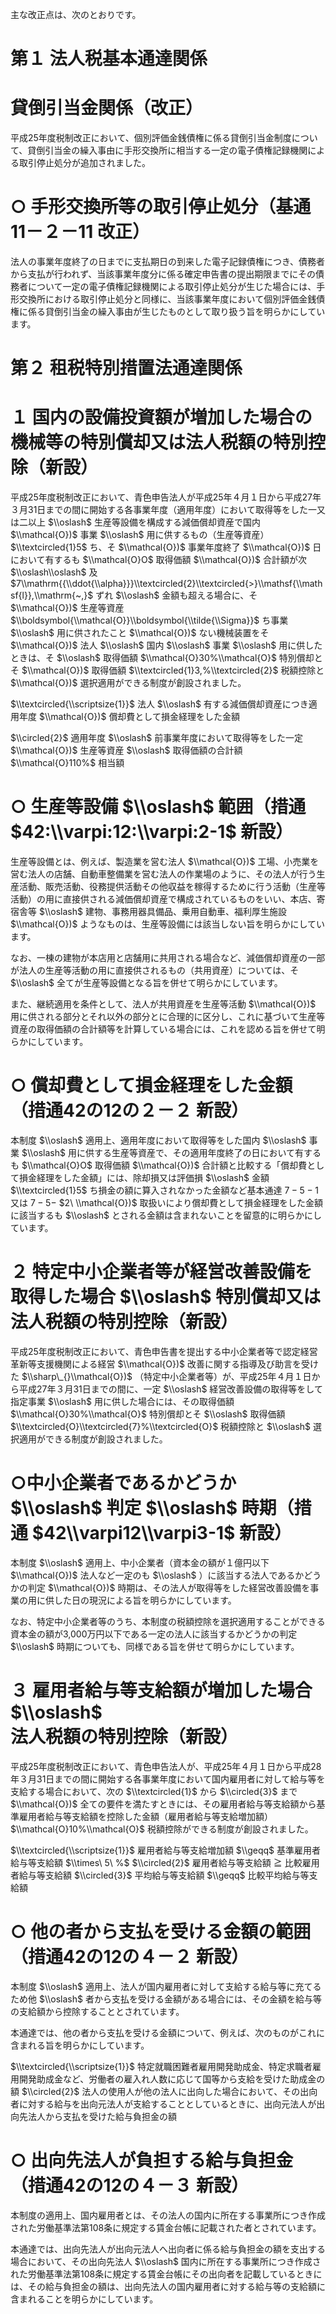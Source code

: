 主な改正点は、次のとおりです。

# 第１ 法人税基本通達関係

# 貸倒引当金関係（改正）

平成25年度税制改正において、個別評価金銭債権に係る貸倒引当金制度について、貸倒引当金の繰入事由に手形交換所に相当する一定の電子債権記録機関による取引停止処分が追加されました。

# ○ 手形交換所等の取引停止処分（基通11－２－11 改正）

法人の事業年度終了の日までに支払期日の到来した電子記録債権につき、債務者から支払が行われず、当該事業年度分に係る確定申告書の提出期限までにその債務者について一定の電子債権記録機関による取引停止処分が生じた場合には、手形交換所における取引停止処分と同様に、当該事業年度において個別評価金銭債権に係る貸倒引当金の繰入事由が生じたものとして取り扱う旨を明らかにしています。

# 第２ 租税特別措置法通達関係

# １ 国内の設備投資額が増加した場合の機械等の特別償却又は法人税額の特別控除（新設）

平成25年度税制改正において、青色申告法人が平成25年４月１日から平成27年３月31日までの間に開始する各事業年度（適用年度）において取得等をした一又は二以上 $\\oslash$ 生産等設備を構成する減価償却資産で国内 $\\mathcal{O})$ 事業 $\\oslash$ 用に供するもの（生産等資産） $\\textcircled{1}5$ ち、そ $\\mathcal{O})$ 事業年度終了 $\\mathcal{O})$ 日において有するも $\\mathcal{O}O$ 取得価額 $\\mathcal{O})$ 合計額が次 $\\oslash\\oslash$ 及 $7\\mathrm{{\\ddot{\\alpha}}}\\textcircled{2}\\textcircled{>}\\mathsf{\\mathsf{l}},\\mathrm{~,}$ ずれ $\\oslash$ 金額も超える場合に、そ $\\mathcal{O})$ 生産等資産 $\\boldsymbol{\\mathcal{O}}\\boldsymbol{\\tilde{\\Sigma}}$ ち事業 $\\oslash$ 用に供されたこと $\\mathcal{O})$ ない機械装置をそ $\\mathcal{O})$ 法人 $\\oslash$ 国内 $\\oslash$ 事業 $\\oslash$ 用に供したときは、そ $\\oslash$ 取得価額 $\\mathcal{O}30%\\mathcal{O}$ 特別償却とそ $\\mathcal{O})$ 取得価額 $\\textcircled{1}3,%\\textcircled{2}$ 税額控除と $\\mathcal{O})$ 選択適用ができる制度が創設されました。

$\\textcircled{\\scriptsize{1}}$ 法人 $\\oslash$ 有する減価償却資産につき適用年度 $\\mathcal{O})$ 償却費として損金経理をした金額

$\\circled{2}$ 適用年度 $\\oslash$ 前事業年度において取得等をした一定 $\\mathcal{O})$ 生産等資産 $\\oslash$ 取得価額の合計額 $\\mathcal{O}110%$ 相当額

# ○ 生産等設備 $\\oslash$ 範囲（措通 $42:\\varpi:12:\\varpi:2-1$ 新設）

生産等設備とは、例えば、製造業を営む法人 $\\mathcal{O})$ 工場、小売業を営む法人の店舗、自動車整備業を営む法人の作業場のように、その法人が行う生産活動、販売活動、役務提供活動その他収益を稼得するために行う活動（生産等活動）の用に直接供される減価償却資産で構成されているものをいい、本店、寄宿舎等 $\\oslash$ 建物、事務用器具備品、乗用自動車、福利厚生施設 $\\mathcal{O})$ ようなものは、生産等設備には該当しない旨を明らかにしています。

なお、一棟の建物が本店用と店舗用に共用される場合など、減価償却資産の一部が法人の生産等活動の用に直接供されるもの（共用資産）については、そ $\\oslash$ 全てが生産等設備となる旨を併せて明らかにしています。

また、継続適用を条件として、法人が共用資産を生産等活動 $\\mathcal{O})$ 用に供される部分とそれ以外の部分とに合理的に区分し、これに基づいて生産等資産の取得価額の合計額等を計算している場合には、これを認める旨を併せて明らかにしています。

# ○ 償却費として損金経理をした金額（措通42の12の２－２ 新設）

本制度 $\\oslash$ 適用上、適用年度において取得等をした国内 $\\oslash$ 事業 $\\oslash$ 用に供する生産等資産で、その適用年度終了の日において有するも $\\mathcal{O}O$ 取得価額 $\\mathcal{O})$ 合計額と比較する「償却費として損金経理をした金額」には、除却損又は評価損 $\\oslash$ 金額 $\\textcircled{1}5$ ち損金の額に算入されなかった金額など基本通達 $7-5-1$ 又は $7-5-$ $2\ \\mathcal{O})$ 取扱いにより償却費として損金経理をした金額に該当するも $\\oslash$ とされる金額は含まれないことを留意的に明らかにしています。

# ２ 特定中小企業者等が経営改善設備を取得した場合 $\\oslash$ 特別償却又は法人税額の特別控除（新設）

平成25年度税制改正において、青色申告書を提出する中小企業者等で認定経営革新等支援機関による経営 $\\mathcal{O})$ 改善に関する指導及び助言を受けた $\\sharp\_{}\\mathcal{O})$ （特定中小企業者等）が、平成25年４月１日から平成27年３月31日までの間に、一定 $\\oslash$ 経営改善設備の取得等をして指定事業 $\\oslash$ 用に供した場合には、その取得価額 $\\mathcal{O}30%\\mathcal{O}$ 特別償却とそ $\\oslash$ 取得価額 $\\textcircled{O}\\textcircled{7}%\\textcircled{O}$ 税額控除と $\\oslash$ 選択適用ができる制度が創設されました。

# ○中小企業者であるかどうか $\\oslash$ 判定 $\\oslash$ 時期（措通 $42\\varpi12\\varpi3-1$ 新設）

本制度 $\\oslash$ 適用上、中小企業者（資本金の額が１億円以下 $\\mathcal{O})$ 法人など一定のも $\\oslash$ ）に該当する法人であるかどうかの判定 $\\mathcal{O})$ 時期は、その法人が取得等をした経営改善設備を事業の用に供した日の現況による旨を明らかにしています。

なお、特定中小企業者等のうち、本制度の税額控除を選択適用することができる資本金の額が3,000万円以下である一定の法人に該当するかどうかの判定 $\\oslash$ 時期についても、同様である旨を併せて明らかにしています。

# ３ 雇用者給与等支給額が増加した場合 $\\oslash$ 法人税額の特別控除（新設）

平成25年度税制改正において、青色申告法人が、平成25年４月１日から平成28年３月31日までの間に開始する各事業年度において国内雇用者に対して給与等を支給する場合において、次の $\\textcircled{1}$ から $\\circled{3}$ まで $\\mathcal{O})$ 全ての要件を満たすときには、その雇用者給与等支給額から基準雇用者給与等支給額を控除した金額（雇用者給与等支給増加額） $\\mathcal{O}10%\\mathcal{O}$ 税額控除ができる制度が創設されました。

$\\textcircled{\\scriptsize{1}}$ 雇用者給与等支給増加額 $\\geqq$ 基準雇用者給与等支給額 $\\times\ 5\ %$ $\\circled{2}$ 雇用者給与等支給額 ≧ 比較雇用者給与等支給額 $\\circled{3}$ 平均給与等支給額 $\\geqq$ 比較平均給与等支給額

# ○ 他の者から支払を受ける金額の範囲（措通42の12の４－２ 新設）

本制度 $\\oslash$ 適用上、法人が国内雇用者に対して支給する給与等に充てるため他 $\\oslash$ 者から支払を受ける金額がある場合には、その金額を給与等の支給額から控除することとされています。

本通達では、他の者から支払を受ける金額について、例えば、次のものがこれに含まれる旨を明らかにしています。

$\\textcircled{\\scriptsize{1}}$ 特定就職困難者雇用開発助成金、特定求職者雇用開発助成金など、労働者の雇入れ人数に応じて国等から支給を受けた助成金の額 $\\circled{2}$ 法人の使用人が他の法人に出向した場合において、その出向者に対する給与を出向元法人が支給することとしているときに、出向元法人が出向先法人から支払を受けた給与負担金の額

# ○ 出向先法人が負担する給与負担金（措通42の12の４－３ 新設）

本制度の適用上、国内雇用者とは、その法人の国内に所在する事業所につき作成された労働基準法第108条に規定する賃金台帳に記載された者とされています。

本通達では、出向先法人が出向元法人へ出向者に係る給与負担金の額を支出する場合において、その出向先法人 $\\oslash$ 国内に所在する事業所につき作成された労働基準法第108条に規定する賃金台帳にその出向者を記載しているときには、その給与負担金の額は、出向先法人の国内雇用者に対する給与等の支給額に含まれることを明らかにしています。